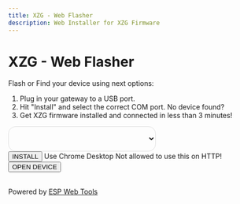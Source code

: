 ```yaml
---
title: XZG - Web Flasher
description: Web Installer for XZG Firmware
---
```


<style>
  .md-content__button {
    display: none;
  }
  .md-main__inner {
    width: 65%;
  }
  .pick-variant select {
    background: transparent;
    width: 300px;
    padding: 1px;
    font-size: 16pt;
    border: 1px solid #ddd;
    height: 51px;
    border-radius: 15px;
  }
  .md-sidebar--primary {
      display: none;
  }
  .md-content {
      margin-left: 0 !important; 
  }
</style>

# XZG - Web Flasher

Flash or Find your device using next options:

<ol>
  <li>Plug in your gateway to a USB port.</li>
  <li id="coms">Hit "Install" and select the correct COM port. <a onclick="showSerialHelp()">No device found?</a></li>
  <li>Get XZG firmware installed and connected in less than 3 minutes!</li>
</ol>

<div class="pick-variant">
  <select id="firmwareVersion" onchange="updateManifestUrl()">
    
  </select>
</div>

<script type="module" src="https://unpkg.com/esp-web-tools@9/dist/web/install-button.js?module"></script>

<esp-web-install-button manifest="" class="button-connect">
  <button slot="activate" class="md-button md-button--primary">INSTALL</button>
  <span slot="unsupported">Use Chrome Desktop</span>
  <span slot="not-allowed">Not allowed to use this on HTTP!</span>
</esp-web-install-button>
<a href="http://xzg.local/"><button class="md-button">OPEN DEVICE</button></a>

<br>Powered by <a href="https://esphome.github.io/esp-web-tools/" target="_blank">ESP Web Tools</a><br>

<script>	

function loadFirmwareVersions() {
  fetch('https://api.github.com/repos/xyzroe/XZG/releases')
    .then(response => response.json())
    .then(data => {
      const select = document.getElementById('firmwareVersion');
      select.innerHTML = '';
      data.forEach(release => {
        const option = document.createElement('option');
        option.value = `https://github.com/xyzroe/XZG/releases/download/${release.tag_name}/manifest.json`;
        option.textContent = release.name || release.tag_name;
        select.appendChild(option);
      });
      updateManifestUrl();
    })
    .catch(error => console.error('Error fetching releases:', error));
}

function updateManifestUrl() {
  var selectedManifest = document.getElementById('firmwareVersion').value;
  var installButton = document.querySelector('esp-web-install-button');
  installButton.setAttribute('manifest', selectedManifest);
}

function showSerialHelp() {
  document.getElementById('coms').innerHTML = `Hit "Install" and select the correct COM port.<br><br>
  You might be missing the drivers for your board.<br>
  Here are drivers for one of the most popular chip:
  <a href="https://sparks.gogo.co.nz/ch340.html" target="_blank">CH340C</a><br><br>
  Make sure your USB cable supports data transfer.<br><br>
  `;
}

loadFirmwareVersions();
</script>